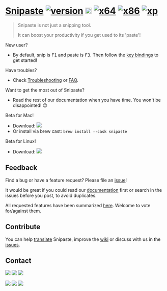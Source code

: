 # [Snipaste](https://snipaste.com) [![version](https://badgen.net/https/snipaste.com/win_store_version?icon=windows)](https://github.com/Snipaste/feedback#snipaste) <a href="https://www.microsoft.com/store/apps/9P1WXPKB68KX"><img src="https://developer.microsoft.com/zh-cn/store/badges/images/English_get_L.png" alt="Get" height="20px" /></a> [![x64](https://img.shields.io/badge/Windows-64_bit-0078d7.svg)](https://dl.snipaste.com/win-x64-beta) [![x86](https://img.shields.io/badge/Windows-32_bit-0078d7.svg)](https://dl.snipaste.com/win-x86-beta) [![xp](https://img.shields.io/badge/Windows-XP-0078d7.svg)](https://dl.snipaste.com/win-xp)

> Snipaste is not just a snipping tool.
>
> It can boost your productivity if you get used to its 'paste'!

New user?
- By default, snip is <kbd>F1</kbd> and paste is <kbd>F3</kbd>. Then follow the [key bindings](https://github.com/Snipaste/feedback/wiki/Key-Bindings) to get started!

Have troubles?
- Check [Troubleshooting](https://github.com/Snipaste/feedback/wiki/troubleshooting) or [FAQ](https://github.com/Snipaste/feedback/wiki/faq).

Want to get the most out of Snipaste?
- Read the rest of our documentation when you have time. You won't be disappointed! :wink:

Beta for Mac!
- Download: <a href="https://dl.snipaste.com/mac-beta"><img src="https://badgen.net/https/snipaste.com/mac_version?icon=apple" /></a>
- Or install via brew cast: `brew install --cask snipaste`

Beta for Linux!
- Download: <a href="https://dl.snipaste.com/linux-beta"><img src="https://badgen.net/https/snipaste.com/linux_version?icon=gnome" /></a>

## Feedback

Find a bug or have a feature request? Please file an <a href="https://github.com/Snipaste/feedback/issues" targe="_blank">issue</a>!

It would be great if you could read our [documentation](https://docs.snipaste.com) first or search in the issues before you post, to avoid duplicates.

All requested features have been summarized [here](https://github.com/Snipaste/feedback/issues/282). Welcome to vote for/against them.

## Contribute

You can help [translate](https://github.com/Snipaste/translations) Snipaste, improve the [wiki](https://github.com/Snipaste/feedback/wiki) or discuss with us in the [issues](https://github.com/Snipaste/feedback/issues).

## Contact

[![](https://img.shields.io/badge/Telegram-group-40ace3.svg)](https://t.me/joinchat/BGyWwEDqrqh-U2Yozz39QQ)
[![](https://img.shields.io/badge/Telegram-channel-40ace3.svg)](https://t.me/snipaste_en)
[![](https://img.shields.io/badge/Twitter-@Snipaste-1da1f2.svg)](https://twitter.com/Snipaste)

[![](https://img.shields.io/badge/Telegram-中文群-40ace3.svg)](https://t.me/+JA6olNmS6302ODE1)
[![](https://img.shields.io/badge/Telegram-中文频道-40ace3.svg)](https://t.me/snipaste)
[![](https://img.shields.io/badge/微博-@Snipaste-eb192d.svg)](https://weibo.com/snipaste)
